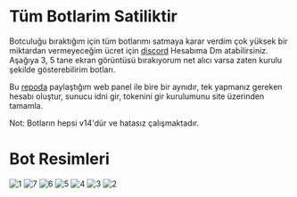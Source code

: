# Tüm Botlarim Satiliktir
Botculuğu bıraktığım için tüm botlarımı satmaya karar verdim çok yüksek bir miktardan vermeyeceğim ücret için [discord](https://discord.com/users/1067476859933179954) Hesabıma Dm atabilirsiniz. Aşağıya 3, 5 tane ekran görüntüsü bırakıyorum net alıcı varsa zaten kurulu şekilde gösterebilirim botları.

Bu [repoda](https://github.com/Vparonline/sectwist.site-web) paylaştığım web panel ile bire bir aynıdır, tek yapmanız gereken hesabı oluştur, sunucu idni gir, tokenini gir kurulumunu site üzerinden tamamla.

Not: Botların hepsi v14'dür ve hatasız çalışmaktadır.

# Bot Resimleri

![1](https://github.com/Vparonline/Sat-l-k-Bot/assets/74346832/7e8ffbcd-182c-491e-be86-8b34761d85f4)
![7](https://github.com/Vparonline/Sat-l-k-Bot/assets/74346832/34e8b67e-ebc1-4bcf-9538-8047d2e57311)
![6](https://github.com/Vparonline/Sat-l-k-Bot/assets/74346832/7abfaaf2-7106-4736-ae9f-5bf084f25706)
![5](https://github.com/Vparonline/Sat-l-k-Bot/assets/74346832/9c602ce3-c629-4be6-8f65-ffdb93cefb77)
![4](https://github.com/Vparonline/Sat-l-k-Bot/assets/74346832/7c550793-98bc-44f9-8f3b-1e4d1fb5db87)
![3](https://github.com/Vparonline/Sat-l-k-Bot/assets/74346832/4a560002-dd04-49e7-a490-0dbce76ad34d)
![2](https://github.com/Vparonline/Sat-l-k-Bot/assets/74346832/22175e10-f2f1-4c04-a393-eec8e53c051b)
